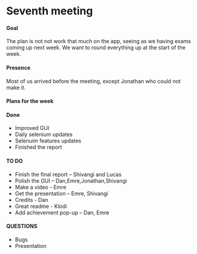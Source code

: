# Seventh meeting 

#### Goal

The plan is not not work that much on the app, seeing as we having exams coming up next week.
We want to round everything up at the start of the week.


#### Presence 

Most of us arrived before the meeting, except Jonathan who could not make it.

#### Plans for the week

#### Done

* Improved GUI
* Daily selenium updates
* Selenuim features updates
* Finished the report

#### TO DO

* Finish the final report – Shivangi and Lucas
* Polish the GUI – Dan,Emre,Jonathan,Shivangi
* Make a video - Emre
* Get the presentation – Emre, Shivangi
* Credits - Dan
* Great readme - Klodi
* Add achievement pop-up – Dan, Emre

#### QUESTIONS

* Bugs
* Presentation
